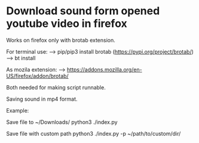 # Download sound form opened youtube video in firefox

Works on firefox only with brotab extension.

For terminal use:
--> pip/pip3 install brotab (https://pypi.org/project/brotab/)
--> bt install

As mozila extension:
--> https://addons.mozilla.org/en-US/firefox/addon/brotab/

Both needed for making script runnable.

Saving sound in mp4 format.

Example: 

Save file to ~/Downloads/
python3 ./index.py

Save file with custom path
python3 ./index.py -p ~/path/to/custom/dir/